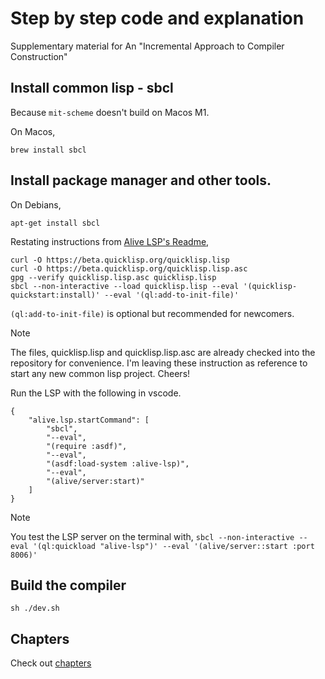 # Step by step code and explanation

Supplementary material for An "Incremental Approach to Compiler Construction"

## Install common lisp - sbcl

Because `mit-scheme` doesn't build on Macos M1.

On Macos,

```
brew install sbcl
```

## Install package manager and other tools.

On Debians,

```
apt-get install sbcl
```

Restating instructions from [Alive LSP's Readme](https://github.com/nobody-famous/alive-lsp?tab=readme-ov-file#install-a-librarypackage-manager),

```
curl -O https://beta.quicklisp.org/quicklisp.lisp
curl -O https://beta.quicklisp.org/quicklisp.lisp.asc
gpg --verify quicklisp.lisp.asc quicklisp.lisp
sbcl --non-interactive --load quicklisp.lisp --eval '(quicklisp-quickstart:install)' --eval '(ql:add-to-init-file)'
```

`(ql:add-to-init-file)` is optional but recommended for newcomers.

> [!NOTE]
> The files, quicklisp.lisp and quicklisp.lisp.asc are already checked into the repository
> for convenience. I'm leaving these instruction as reference to start any new common lisp
> project. Cheers!

Run the LSP with the following in vscode.

```
{
    "alive.lsp.startCommand": [
        "sbcl",
        "--eval",
        "(require :asdf)",
        "--eval",
        "(asdf:load-system :alive-lsp)",
        "--eval",
        "(alive/server:start)"
    ]
}
```

> [!NOTE]
> You test the LSP server on the terminal with,
> `sbcl --non-interactive --eval '(ql:quickload "alive-lsp")' --eval '(alive/server::start :port 8006)'`

## Build the compiler

```
sh ./dev.sh
```

## Chapters

Check out [chapters](./chapters)

